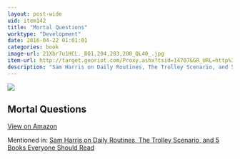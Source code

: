 ```yaml
---
layout: post-wide
uid: item142
title: "Mortal Questions"
worktype: "Development"
date: 2016-04-22 01:01:01
categories: book
image-url: 21Xbr7u1HCL._BO1,204,203,200_QL40_.jpg
item-url: http://target.georiot.com/Proxy.ashx?tsid=14707&GR_URL=http%3A%2F%2Fwww.amazon.com%2FMortal-Questions-Canto-Thomas-Nagel%2Fdp%2F0521406765%2F
description: "Sam Harris on Daily Routines, The Trolley Scenario, and 5 Books Everyone Should Read"
---
```

<a href="http://target.georiot.com/Proxy.ashx?tsid=14707&GR_URL=http%3A%2F%2Fwww.amazon.com%2FMortal-Questions-Canto-Thomas-Nagel%2Fdp%2F0521406765%2F" target="blank"><img src="../../../../img/thumbs/21Xbr7u1HCL._BO1,204,203,200_QL40_.jpg" class="prod-img"></a>
<h2>Mortal Questions</h2>
<p><a class="btn btn-primary" href="http://target.georiot.com/Proxy.ashx?tsid=14707&GR_URL=http%3A%2F%2Fwww.amazon.com%2FMortal-Questions-Canto-Thomas-Nagel%2Fdp%2F0521406765%2F" target="blank">View on Amazon</a><p>
<p>Mentioned in: <a href="http://fourhourworkweek.com/2015/07/08/sam-harris-on-daily-routines-the-trolley-scenario-and-5-books-everyone-should-read/" target="blank">Sam Harris on Daily Routines, The Trolley Scenario, and 5 Books Everyone Should Read</a></p>
